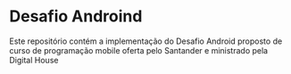 # Desafio Androind

Este repositório contém a implementação do Desafio Android proposto de curso de programação mobile oferta pelo Santander e ministrado pela Digital House
